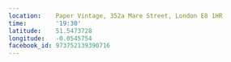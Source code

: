 ```yaml
---
location:    Paper Vintage, 352a Mare Street, London E8 1HR
time:        '19:30'
latitude:    51.5473728
longitude:   -0.0545754
facebook_id: 973752139390716
---
```

